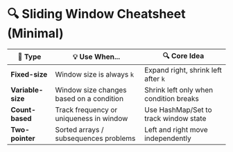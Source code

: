 # 🔍 Sliding Window Cheatsheet (Minimal)

| 🧠 Type             | 💡 Use When...                              | 🔍 Core Idea                          |
|---------------------|---------------------------------------------|---------------------------------------|
| **Fixed-size**       | Window size is always `k`                   | Expand right, shrink left after `k`   |
| **Variable-size**    | Window size changes based on a condition    | Shrink left only when condition breaks|
| **Count-based**      | Track frequency or uniqueness in window     | Use HashMap/Set to track window state |
| **Two-pointer**      | Sorted arrays / subsequences problems       | Left and right move independently     |
